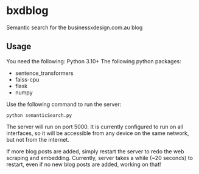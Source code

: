 # bxdblog
Semantic search for the businessxdesign.com.au blog



## Usage
You need the following:
Python 3.10+
The following python packages:
- sentence_transformers
- faiss-cpu
- flask
- numpy

Use the following command to run the server:
```
python semanticSearch.py  
```
The server will run on port 5000. It is currently configured to run on all interfaces, so it will be accessible from any device on the same network, but not from the internet.

If more blog posts are added, simply restart the server to redo the web scraping and embedding. Currently, server takes a while (~20 seconds) to restart, even if no new blog posts are added, working on that!
